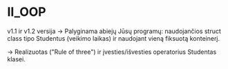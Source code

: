 # II_OOP
v1.1 ir v1.2 versija 
->  Palyginama abiejų Jūsų programų: naudojančios struct class tipo Studentus (veikimo laikas) ir naudojant vieną fiksuotą konteinerį.


-> Realizuotas ("Rule of three") ir įvesties/išvesties operatorius Studentas klasei.
